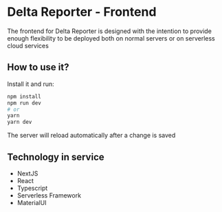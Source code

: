 # Delta Reporter - Frontend

The frontend for Delta Reporter is designed with the intention to provide enough flexibility to be deployed both on normal servers or on serverless cloud services

## How to use it?

Install it and run:

```bash
npm install
npm run dev
# or
yarn
yarn dev
```

The server will reload automatically after a change is saved

## Technology in service

- NextJS
- React
- Typescript
- Serverless Framework
- MaterialUI
